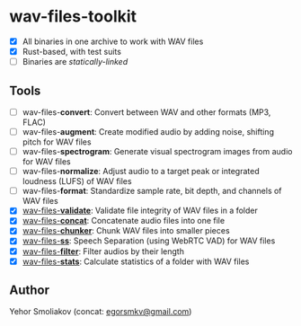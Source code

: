 # wav-files-toolkit

- [x] All binaries in one archive to work with WAV files
- [x] Rust-based, with test suits
- [ ] Binaries are *statically-linked*

## Tools

- [ ] wav-files-**convert**: Convert between WAV and other formats (MP3, FLAC)
- [ ] wav-files-**augment**: Create modified audio by adding noise, shifting pitch for WAV files
- [ ] wav-files-**spectrogram**: Generate visual spectrogram images from audio for WAV files
- [ ] wav-files-**normalize**: Adjust audio to a target peak or integrated loudness (LUFS) of WAV files
- [ ] wav-files-**format**: Standardize sample rate, bit depth, and channels of WAV files
- [x] [wav-files-**validate**](https://github.com/RustedBytes/wav-files-validate): Validate file integrity of WAV files in a folder
- [x] [wav-files-**concat**](https://github.com/RustedBytes/wav-files-concat): Concatenate audio files into one file
- [x] [wav-files-**chunker**](https://github.com/RustedBytes/wav-files-chunker): Chunk WAV files into smaller pieces
- [x] [wav-files-**ss**](https://github.com/RustedBytes/wav-files-ss): Speech Separation (using WebRTC VAD) for WAV files
- [x] [wav-files-**filter**](https://github.com/RustedBytes/wav-files-filter): Filter audios by their length
- [x] [wav-files-**stats**](https://github.com/RustedBytes/wav-files-stats): Calculate statistics of a folder with WAV files

## Author

Yehor Smoliakov (concat: <egorsmkv@gmail.com>)
